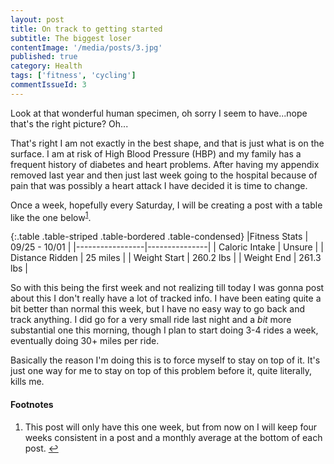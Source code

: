 ```yaml
---
layout: post
title: On track to getting started
subtitle: The biggest loser
contentImage: '/media/posts/3.jpg'
published: true
category: Health
tags: ['fitness', 'cycling']
commentIssueId: 3
---
```

Look at that wonderful human specimen, oh sorry I seem to have...nope that's the right picture? Oh...

That's right I am not exactly in the best shape, and that is just what is on the surface. I am at risk of High Blood Pressure (HBP) and my family has a frequent history of diabetes and heart problems. After having my appendix removed last year and then just last week going to the hospital because of pain that was possibly a heart attack I have decided it is time to change<!--more-->.

Once a week, hopefully every Saturday, I will be creating a post with a table like the one below<sup name="context1">[1](#footnote1)</sup>.

{:.table .table-striped .table-bordered .table-condensed}
|Fitness Stats    | 09/25 - 10/01 |
|-----------------|---------------|
| Caloric Intake  |   Unsure      |
| Distance Ridden |   25 miles    |
| Weight Start    |   260.2 lbs   |
| Weight End      |   261.3 lbs   |

So with this being the first week and not realizing till today I was gonna post about this I don't really have a lot of tracked info. I have been eating quite a bit better than normal this week, but I have no easy way to go back and track anything. I did go for a very small ride last night and a *bit* more substantial one this morning, though I plan to start doing 3-4 rides a week, eventually doing 30+ miles per ride.

Basically the reason I'm doing this is to force myself to stay on top of it. It's just one way for me  to stay on top of this problem before it, quite literally, kills me.

<h4>Footnotes</h4>

<ol>
  <li name="footnote1">This post will only have this one week, but from now on I will keep four weeks consistent in a post and a monthly average at the bottom of each post. <a href="#context1">&#8617;</a></li>
</ol>
